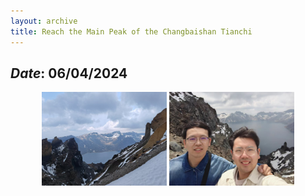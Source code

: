 ```yaml
---
layout: archive
title: Reach the Main Peak of the Changbaishan Tianchi
---
```


## *Date*: 06/04/2024

<figure>
  <center>
    <img src="/news/imgs/changbai_1.png" width="200"/>
    <img src="/news/imgs/changbai_2.png" width="200"/>
  </center>
</figure>





